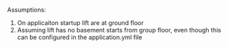 Assumptions:
1) On applicaiton startup lift are at ground floor
2) Assuming lift has no basement starts from group floor, even though this can be configured 
in the application.yml file